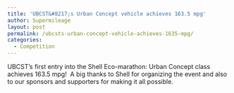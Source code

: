 ```yaml
---
title: 'UBCST&#8217;s Urban Concept vehicle achieves 163.5 mpg'
author: Supermileage
layout: post
permalink: /ubcsts-urban-concept-vehicle-achieves-1635-mpg/
categories:
  - Competition
---
```

UBCST&#8217;s first entry into the Shell Eco-marathon: Urban Concept class achieves 163.5 mpg!  A big thanks to Shell for organizing the event and also to our sponsors and supporters for making it all possible.
